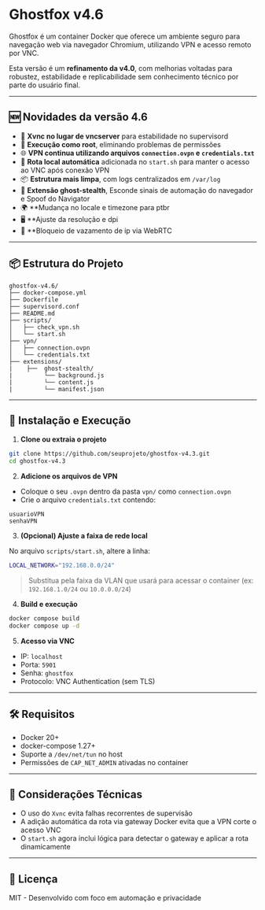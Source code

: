 # Ghostfox v4.6

Ghostfox é um container Docker que oferece um ambiente seguro para navegação web via navegador Chromium, utilizando VPN e acesso remoto por VNC.

Esta versão é um **refinamento da v4.0**, com melhorias voltadas para robustez, estabilidade e replicabilidade sem conhecimento técnico por parte do usuário final.

---

## 🆕 Novidades da versão 4.6

- 🔁 **Xvnc no lugar de vncserver** para estabilidade no supervisord
- 🔐 **Execução como root**, eliminando problemas de permissões
- 🌐 **VPN continua utilizando arquivos `connection.ovpn` e `credentials.txt`**
- 🧠 **Rota local automática** adicionada no `start.sh` para manter o acesso ao VNC após conexão VPN
- 📦 **Estrutura mais limpa**, com logs centralizados em `/var/log`
- 🧩 **Extensão ghost-stealth**, Esconde sinais de automação do navegador e Spoof do Navigator
- 🌍 **Mudança no locale e timezone para ptbr
- 🖥️ **Ajuste da resolução e dpi
- 🥷 **Bloqueio de vazamento de ip via WebRTC

---

## 📦 Estrutura do Projeto

```plaintext
ghostfox-v4.6/
├── docker-compose.yml
├── Dockerfile
├── supervisord.conf
├── README.md
├── scripts/
│   ├── check_vpn.sh
│   └── start.sh
├── vpn/
│   ├── connection.ovpn
│   └── credentials.txt
├── extensions/
|    ├──  ghost-stealth/
|         └── background.js
|         └── content.js
|         └── manifest.json
```

---

## 🚀 Instalação e Execução

1. **Clone ou extraia o projeto**

```bash
git clone https://github.com/seuprojeto/ghostfox-v4.3.git
cd ghostfox-v4.3
```

2. **Adicione os arquivos de VPN**

- Coloque o seu `.ovpn` dentro da pasta `vpn/` como `connection.ovpn`
- Crie o arquivo `credentials.txt` contendo:
```
usuarioVPN
senhaVPN
```

3. **(Opcional) Ajuste a faixa de rede local**

No arquivo `scripts/start.sh`, altere a linha:
```bash
LOCAL_NETWORK="192.168.0.0/24"
```
> Substitua pela faixa da VLAN que usará para acessar o container (ex: `192.168.1.0/24` ou `10.0.0.0/24`)

4. **Build e execução**

```bash
docker compose build
docker compose up -d
```

5. **Acesso via VNC**

- IP: `localhost`
- Porta: `5901`
- Senha: `ghostfox`
- Protocolo: VNC Authentication (sem TLS)

---

## 🛠️ Requisitos

- Docker 20+
- docker-compose 1.27+
- Suporte a `/dev/net/tun` no host
- Permissões de `CAP_NET_ADMIN` ativadas no container

---

## 📌 Considerações Técnicas

- O uso do `Xvnc` evita falhas recorrentes de supervisão
- A adição automática da rota via gateway Docker evita que a VPN corte o acesso VNC
- O `start.sh` agora inclui lógica para detectar o gateway e aplicar a rota dinamicamente

---

## 📄 Licença

MIT - Desenvolvido com foco em automação e privacidade
